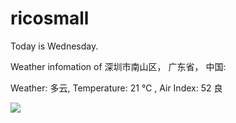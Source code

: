 # ricosmall

Today is Wednesday.

Weather infomation of 深圳市南山区， 广东省， 中国: 

Weather: 多云, Temperature: 21 ℃ , Air Index: 52 良

<img src="https://github-readme-stats.vercel.app/api?username=ricosmall&show_icons=true" />
